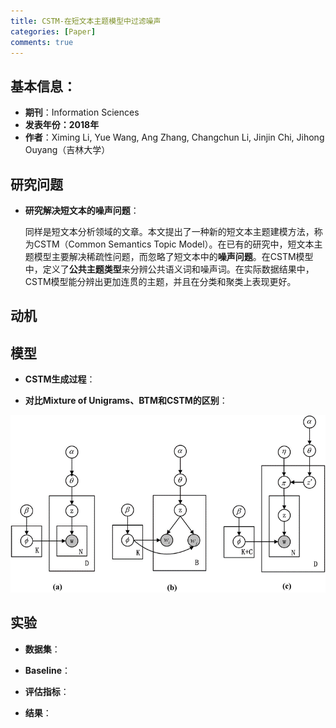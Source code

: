```yaml
---
title: CSTM-在短文本主题模型中过滤噪声
categories: [Paper]
comments: true
---
```


## 基本信息：
+ **期刊**：Information Sciences
+ **发表年份：2018年**
+ **作者**：Ximing Li, Yue Wang, Ang Zhang, Changchun Li, Jinjin Chi, Jihong Ouyang（吉林大学）

## 研究问题

+ **研究解决短文本的噪声问题**：

	同样是短文本分析领域的文章。本文提出了一种新的短文本主题建模方法，称为CSTM（Common Semantics Topic Model）。在已有的研究中，短文本主题模型主要解决稀疏性问题，而忽略了短文本中的**噪声问题**。在CSTM模型中，定义了**公共主题类型**来分辨公共语义词和噪声词。在实际数据结果中，CSTM模型能分辨出更加连贯的主题，并且在分类和聚类上表现更好。

## 动机

## 模型

+ **CSTM生成过程**：

+ **对比Mixture of Unigrams、BTM和CSTM的区别**：

![Mixture of Unigrams、BTM和CSTM的区别](/assets/img/CSTM/pic1.png "Mixture of Unigrams、BTM和CSTM的区别")

## 实验

+ **数据集**：

+ **Baseline**：

+ **评估指标**：

+ **结果**：